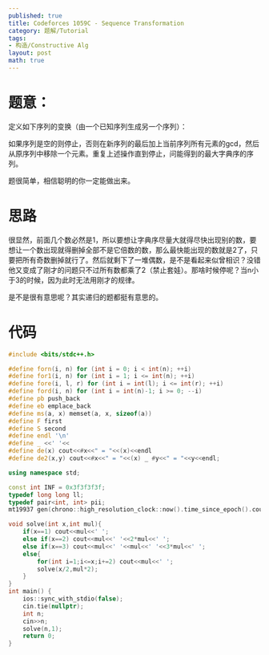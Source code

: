```yaml
---
published: true
title: Codeforces 1059C - Sequence Transformation
category: 题解/Tutorial
tags: 
- 构造/Constructive Alg
layout: post
math: true
---
```


<!-- more -->
# 题意：

定义如下序列的变换（由一个已知序列生成另一个序列）：

如果序列是空的则停止，否则在新序列的最后加上当前序列所有元素的gcd，然后从原序列中移除一个元素。重复上述操作直到停止，问能得到的最大字典序的序列。

题很简单，相信聪明的你一定能做出来。

# 思路

很显然，前面几个数必然是1，所以要想让字典序尽量大就得尽快出现别的数，要想让一个数出现就得删掉全部不是它倍数的数，那么最快能出现的数就是2了，只要把所有奇数删掉就行了。然后就剩下了一堆偶数，是不是看起来似曾相识？没错他又变成了刚才的问题只不过所有数都乘了2（禁止套娃）。那啥时候停呢？当n小于3的时候，因为此时无法用刚才的规律。

是不是很有意思呢？其实递归的题都挺有意思的。

# 代码

```cpp
#include <bits/stdc++.h>

#define forn(i, n) for (int i = 0; i < int(n); ++i)
#define for1(i, n) for (int i = 1; i <= int(n); ++i)
#define fore(i, l, r) for (int i = int(l); i <= int(r); ++i)
#define ford(i, n) for (int i = int(n)-1; i >= 0; --i)
#define pb push_back
#define eb emplace_back
#define ms(a, x) memset(a, x, sizeof(a))
#define F first
#define S second
#define endl '\n'
#define _ <<' '<<
#define de(x) cout<<#x<<" = "<<(x)<<endl
#define de2(x,y) cout<<#x<<" = "<<(x) _ #y<<" = "<<y<<endl;

using namespace std;

const int INF = 0x3f3f3f3f;
typedef long long ll;
typedef pair<int, int> pii;
mt19937 gen(chrono::high_resolution_clock::now().time_since_epoch().count());

void solve(int x,int mul){
    if(x==1) cout<<mul<<' ';
    else if(x==2) cout<<mul<<' '<<2*mul<<' ';
    else if(x==3) cout<<mul<<' '<<mul<<' '<<3*mul<<' ';
    else{
        for(int i=1;i<=x;i+=2) cout<<mul<<' ';
        solve(x/2,mul*2);
    }
}
int main() {
    ios::sync_with_stdio(false);
    cin.tie(nullptr);
	int n;
    cin>>n;
    solve(n,1);
    return 0;
}
```